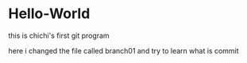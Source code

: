 # Hello-World
this is chichi's first git program

here i changed the file called branch01 and try 
to learn what is commit
